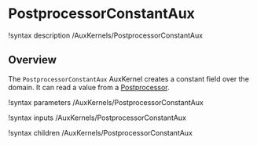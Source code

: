 # PostprocessorConstantAux

!syntax description /AuxKernels/PostprocessorConstantAux

## Overview

<!-- -->

The `PostprocessorConstantAux` AuxKernel creates a constant field over the domain. It can read a value from a [Postprocessor](/Postprocessors/index.md).

!syntax parameters /AuxKernels/PostprocessorConstantAux

!syntax inputs /AuxKernels/PostprocessorConstantAux

!syntax children /AuxKernels/PostprocessorConstantAux
